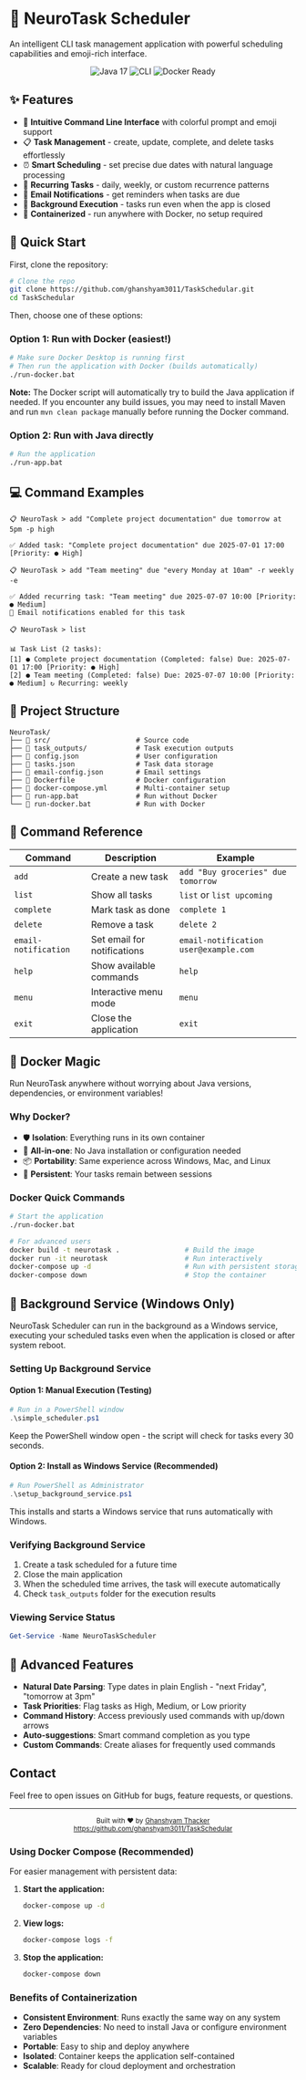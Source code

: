 # 📆 NeuroTask Scheduler

An intelligent CLI task management application with powerful scheduling capabilities and emoji-rich interface.

<div align="center">
  <img src="https://img.shields.io/badge/Java-17-orange?style=for-the-badge&logo=java" alt="Java 17"/>
  <img src="https://img.shields.io/badge/Platform-CLI-blue?style=for-the-badge" alt="CLI"/>
  <img src="https://img.shields.io/badge/Docker-Ready-2496ED?style=for-the-badge&logo=docker" alt="Docker Ready"/>
</div>

## ✨ Features

- 🚀 **Intuitive Command Line Interface** with colorful prompt and emoji support
- 📋 **Task Management** - create, update, complete, and delete tasks effortlessly
- ⏰ **Smart Scheduling** - set precise due dates with natural language processing
- 🔄 **Recurring Tasks** - daily, weekly, or custom recurrence patterns
- 📱 **Email Notifications** - get reminders when tasks are due
- 🤖 **Background Execution** - tasks run even when the app is closed
- 🐳 **Containerized** - run anywhere with Docker, no setup required

## 🚀 Quick Start

First, clone the repository:
```bash
# Clone the repo
git clone https://github.com/ghanshyam3011/TaskSchedular.git
cd TaskSchedular
```

Then, choose one of these options:

### Option 1: Run with Docker (easiest!)
```bash
# Make sure Docker Desktop is running first
# Then run the application with Docker (builds automatically)
./run-docker.bat
```

**Note:** The Docker script will automatically try to build the Java application if needed. If you encounter any build issues, you may need to install Maven and run `mvn clean package` manually before running the Docker command.

### Option 2: Run with Java directly
```bash
# Run the application
./run-app.bat
```

## 💻 Command Examples

```
📋 NeuroTask > add "Complete project documentation" due tomorrow at 5pm -p high

✅ Added task: "Complete project documentation" due 2025-07-01 17:00 [Priority: ● High]

📋 NeuroTask > add "Team meeting" due "every Monday at 10am" -r weekly -e

✅ Added recurring task: "Team meeting" due 2025-07-07 10:00 [Priority: ● Medium]
📧 Email notifications enabled for this task

📋 NeuroTask > list

📊 Task List (2 tasks):
[1] ● Complete project documentation (Completed: false) Due: 2025-07-01 17:00 [Priority: ● High]
[2] ● Team meeting (Completed: false) Due: 2025-07-07 10:00 [Priority: ● Medium] ↻ Recurring: weekly
```

## 📁 Project Structure

```
NeuroTask/
├── 📂 src/                     # Source code
├── 📂 task_outputs/            # Task execution outputs
├── 📄 config.json              # User configuration
├── 📄 tasks.json               # Task data storage
├── 📄 email-config.json        # Email settings
├── 🐳 Dockerfile               # Docker configuration
├── 🐳 docker-compose.yml       # Multi-container setup
├── 📜 run-app.bat              # Run without Docker
└── 🐳 run-docker.bat           # Run with Docker
```

## 📝 Command Reference

| Command | Description | Example |
|---------|-------------|---------|
| `add` | Create a new task | `add "Buy groceries" due tomorrow` |
| `list` | Show all tasks | `list` or `list upcoming` |
| `complete` | Mark task as done | `complete 1` |
| `delete` | Remove a task | `delete 2` |
| `email-notification` | Set email for notifications | `email-notification user@example.com` |
| `help` | Show available commands | `help` |
| `menu` | Interactive menu mode | `menu` |
| `exit` | Close the application | `exit` |


## 🐳 Docker Magic

Run NeuroTask anywhere without worrying about Java versions, dependencies, or environment variables!

### Why Docker?

- 🛡️ **Isolation**: Everything runs in its own container
- 🧩 **All-in-one**: No Java installation or configuration needed
- 📦 **Portability**: Same experience across Windows, Mac, and Linux
- 🔄 **Persistent**: Your tasks remain between sessions

### Docker Quick Commands

```bash
# Start the application
./run-docker.bat

# For advanced users
docker build -t neurotask .                # Build the image
docker run -it neurotask                   # Run interactively
docker-compose up -d                       # Run with persistent storage
docker-compose down                        # Stop the container
```

## 🔄 Background Service (Windows Only)

NeuroTask Scheduler can run in the background as a Windows service, executing your scheduled tasks even when the application is closed or after system reboot.

### Setting Up Background Service

#### Option 1: Manual Execution (Testing)
```powershell
# Run in a PowerShell window
.\simple_scheduler.ps1
```
Keep the PowerShell window open - the script will check for tasks every 30 seconds.

#### Option 2: Install as Windows Service (Recommended)
```powershell
# Run PowerShell as Administrator
.\setup_background_service.ps1
```
This installs and starts a Windows service that runs automatically with Windows.

### Verifying Background Service
1. Create a task scheduled for a future time
2. Close the main application
3. When the scheduled time arrives, the task will execute automatically
4. Check `task_outputs` folder for the execution results

### Viewing Service Status
```powershell
Get-Service -Name NeuroTaskScheduler
```

## 🧩 Advanced Features

- **Natural Date Parsing**: Type dates in plain English - "next Friday", "tomorrow at 3pm"
- **Task Priorities**: Flag tasks as High, Medium, or Low priority
- **Command History**: Access previously used commands with up/down arrows
- **Auto-suggestions**: Smart command completion as you type
- **Custom Commands**: Create aliases for frequently used commands

##  Contact

Feel free to open issues on GitHub for bugs, feature requests, or questions.

---

<div align="center">
  <sub>Built with ❤️ by <a href="https://www.linkedin.com/in/ghanshyam-thacker/">Ghanshyam Thacker</a></sub><br>
  <sub><a href="https://github.com/ghanshyam3011/TaskSchedular">https://github.com/ghanshyam3011/TaskSchedular</a></sub>
</div>

### Using Docker Compose (Recommended)

For easier management with persistent data:

1. **Start the application:**
   ```bash
   docker-compose up -d
   ```

2. **View logs:**
   ```bash
   docker-compose logs -f
   ```

3. **Stop the application:**
   ```bash
   docker-compose down
   ```

### Benefits of Containerization

- **Consistent Environment**: Runs exactly the same way on any system
- **Zero Dependencies**: No need to install Java or configure environment variables
- **Portable**: Easy to ship and deploy anywhere
- **Isolated**: Container keeps the application self-contained
- **Scalable**: Ready for cloud deployment and orchestration